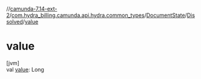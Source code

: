 //[camunda-7.14-ext-2](../../../../index.md)/[com.hydra_billing.camunda.api.hydra.common_types](../../index.md)/[DocumentState](../index.md)/[Dissolved](index.md)/[value](value.md)

# value

[jvm]\
val [value](value.md): Long
